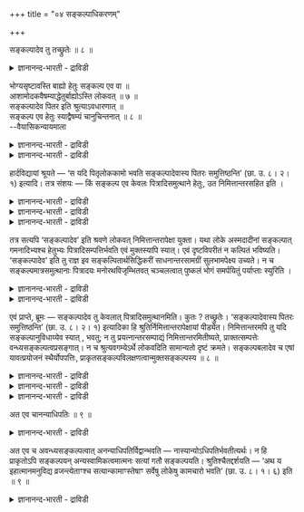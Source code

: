 +++
title = "०४ सङ्कल्पाधिकरणम्"

+++

सङ्कल्पादेव तु तच्छ्रुतेः ॥ ८ ॥  
<details><summary>ज्ञानानन्द-भारती - द्राविडी</summary>

सङ्गल्बादेव तु तच्च्रु ते: ॥ ८ ॥
</details>

भोग्यसृष्टावस्ति बाह्यो हेतुः सङ्कल्प एव वा ॥  
आशामोदकवैषम्याद्धेतुर्बाह्योऽस्ति लोकवत् ॥ ७ ॥  
सङ्कल्पादेव पितर इति श्रुत्याऽवधारणात् ॥  
सङ्कल्प एव हेतुः स्याद्वैषम्यं चानुचिन्तनात् ॥ ८ ॥  
--वैयासिकन्यायमाला

<details><summary>ज्ञानानन्द-भारती - द्राविडी</summary>

(पिरह्म लोगत्तिल्) पोक्य वस्तुवै स्रुष्टि सॆय्वदिल् कारणमाग वॆळि पदार्त्तम् उण्डा? अल्लदु वॆऱुम् सङ्गल्बम् मात्तिरम् ताऩा? आसैप्पडुम् मोदगत्तिलिरुन्दु वित्यासम् उळ्ळदाल्, उलगत्तिल् पोल वॆळि पदार्त्तम् उण्डु।
</details>

<details><summary>ज्ञानानन्द-भारती - द्राविडी</summary>

"सङ्गल्बत्तिऩालेये पित्रुक्कळ्" ऎऩ्ऱ सुरुदियिऩाल् अऴुत्तिच् चॊल्लियिरुप्पदिऩाल् सङ्गल्बम् ताऩ् कारणम् आगुम्।(आसैप्पडुम् मोदगत्तिलिरुन्दु)। वित्यासमुम् सङ्गल्बत्तिऩालुम्।
</details>

हार्दविद्यायां श्रूयते — ‘स यदि पितृलोककामो भवति सङ्कल्पादेवास्य पितरः समुत्तिष्ठन्ति’ (छा. उ. ८। २। १) इत्यादि। तत्र संशयः — किं सङ्कल्प एव केवलः पित्रादिसमुत्थाने हेतुः, उत निमित्तान्तरसहित इति ।

<details><summary>ज्ञानानन्द-भारती - द्राविडी</summary>

पिरह्मवित्या पलऩै कूऱिविट्टु अबरवित्यै याऩ उबासऩत्तिऩ् पलऩै विसारिक्किऩ्ऱार् तहर वित्यैयिऩ् पलऩै सॊल्लुमिडत्तिल् पिरह्म लोगत्तिल् सङ्गल्बत्ताल् पोक्य वस्तुक्कळ् किडैप्पदाग सुरुदि कूऱुगिऱदु। सङ्गल्बम् मट्टुम् ताऩा अल्लदु वेऱु कारणमुम् उण्डा ऎऩ्ऱु सन्देहम्। उलगिल् सङ्गल्बत्तुडऩ् पिरयत्तऩमुम् सॆय्दाल्दाऩ् वस्तुक्कळ् किडैक्किऩ्ऱऩ। वस्तुक्कळिऩ् निऩैप्पाल् मट्टुम् पोगम् एऱ्पडुवदिल्लै। आगैयाल् उलग वऴक्कैयॊट्टि पिरह्म लोगत्तिलुम् सङ्गल्बत्तुडऩ् वेऱु पिरयत्ऩमुम् कारणम् ऎऩ्ऱु पूर्वबक्षम्।
</details>

<details><summary>ज्ञानानन्द-भारती - द्राविडी</summary>

सङ्गल्बत्ताल् मट्टुम् ऎऩ्ऱु सुरुदि कूऱुवदाल् वेऱु पिरयत्तऩमो सामर्त्तियमो तेवैयिल्लै। उलग वऴक्कु स्रुदियिल् वरादु सङ्गल्बत्ताल् पलऩ् किडैक्काविट्टाल् "सत्यसङ्गल्बर्" ऎऩ्ऱु स्रुदि कूऱियदु पॊरुन्दामल् पोय्विडुम्। आगैयाल् पिरह्मलोगत्तिल् निऩैत्त मात्रत्तिल् पोगसामक् रिगळ् किडैत्तदु पोगमुम् एऱ्पडुम् ऎऩ्ऱु सित्तान्दम्।
</details>

<details><summary>ज्ञानानन्द-भारती - द्राविडी</summary>

हार्द वित्यैयिल् “अवर् पित्रुक्कळिऩ् लोगत्तै विरुम्बिऩवरागविरुन्दाल्, सङ्गल्बत्तिऩालेये इव रुडैय पित्रुक्कळ् मुऩ्वन्दु निऱ्पार्गळ्" (सान्।VIII-२-१) ऎऩ्बदु मुदलियदु सॊल्लप्पट्टिरुक्किऱदु। अदिल् पित्रुक्कळ् मुदलाऩवर्गळ् मुऩ्वरुवदिऩ् कारणम् वॆऱुम् सङ्गल्बम् मात्तिरम्दाऩा? अल्लदु वेऱु निमित्तङ्गळुडऩ् सोन्द सङ्गल्बमा? ऎऩ्ऱु सन्देहम्।
</details>

तत्र सत्यपि ‘सङ्कल्पादेव’ इति श्रवणे लोकवत् निमित्तान्तरापेक्षा युक्ता। यथा लोके अस्मदादीनां सङ्कल्पात् गमनादिभ्यश्च हेतुभ्यः पित्रादिसम्पत्तिर्भवति एवं मुक्तस्यापि स्यात्। एवं दृष्टविपरीतं न कल्पितं भविष्यति। ‘सङ्कल्पादेव’ इति तु राज्ञ इव सङ्कल्पितार्थसिद्धिकरीं साधनान्तरसामग्रीं सुलभामपेक्ष्य उच्यते। न च सङ्कल्पमात्रसमुत्थानाः पित्रादयः मनोरथविजृम्भितवत् चञ्चलत्वात् पुष्कलं भोगं समर्पयितुं पर्याप्ताः स्युरिति ।

<details><summary>ज्ञानानन्द-भारती - द्राविडी</summary>

पूर्वबक्षम्: अङ्गु "सङ्गल्बत्तिऩालेये” ऎऩ्ऱु सॊल्लप्पट्टु इरुन्दबोदिलुम्, उलगत्तिल् पोल वेऱु निमित्तङ्गळैयुम् अबेक्षिप्पदुदाऩ् नियायम्। उलगत्तिल् नम्बोऩ्ऱवर्गळुक्कु तगप्पऩार् मुदलियवर्गळै अडैवदु सङ्गल्बत्तिऩालुम् पोवदु मुदलाऩ कारणङ्गळिऩालुम् ऎप्पडि एऱ्पडुगिऱदो अप्पडिये मुत्तऩुक्कुम् इरुक्कलाम्। इव्विदमाऩाल् (उलगत्तिल् पार्क्कप्पडुवदऱ्कु विरोदमाग कल्बिक्कप् पट्टदागादु। सङ्गल्बत्तिऩालेये' ऎऩ्बदुवो अरसऩुक्कुप्पोल। सङ्गल्बित्त विषयत्तै कैगूडच् चॆय्युम् मऱ्ऱसादाऩ सामक्किरिगळ् सिरममऩ्ऩियिल् किडैक्किऩ्ऱऩ ऎऩ्बदै अबेक्षित्तु सॊल्लप् पडुगिऱदु।
</details>

<details><summary>ज्ञानानन्द-भारती - द्राविडी</summary>

मेलुम् सङ्गल्बत्तिऩाल् मात्तिरम् तोऩ्ऱुम्, पिदा मुदलाऩवर्गळ्, मऩोराज्यत्तिल् तोऩ्ऱुवदैप् पोल, सलिक्कक्कूडियदाल् (स्तिरमिल्लाददाल्) पूर्णमाऩ पोगत्तैक् कॊडुक्कप्पोदुमाऩवैयागादु ऎऩ्ऱु।
</details>

एवं प्राप्ते, ब्रूमः — सङ्कल्पादेव तु केवलात् पित्रादिसमुत्थानमिति। कुतः ? तच्छ्रुतेः। ‘सङ्कल्पादेवास्य पितरः समुत्तिष्ठन्ति’ (छा. उ. ८। २। १) इत्यादिका हि श्रुतिर्निमित्तान्तरापेक्षायां पीड्येत। निमित्तान्तरमपि तु यदि सङ्कल्पानुविधाय्येव स्यात् , भवतु; न तु प्रयत्नान्तरसम्पाद्यं निमित्तान्तरमितीष्यते, प्राक्तत्सम्पत्तेः वन्ध्यसङ्कल्पत्वप्रसङ्गात्। न च श्रुत्यवगम्येऽर्थे लोकवदिति सामान्यतो दृष्टं क्रमते। सङ्कल्पबलादेव च एषां यावत्प्रयोजनं स्थैर्योपपत्तिः, प्राकृतसङ्कल्पविलक्षणत्वान्मुक्तसङ्कल्पस्य ॥ ८ ॥

<details><summary>ज्ञानानन्द-भारती - द्राविडी</summary>

सित्तान्दम्: इप्पडि वरुम्बोदु सॊल्गिऱोम्। वॆऱुम् सङ्गल्बत्तिऩाल् मट्टुम्दाऩ् पिदा मुदलाऩवर् कळुडैय मुऩ्वरुगै ऎऩ्ऱु। एऩ्? अव्विदम् सॊल्लियिरुप्पदिऩाल्। इवऩुडैय पित्रुक्कळ् सङ्गल्बत्तिऩालेये मुऩ् निऱ्किऱार्गळ्।' (सान्।VIII २-१) ऎऩ्बदु मुदलाऩ सुरुदि, वेऱु निमित्तङ्गळिऩ् अबेक्षै इरुक्कुमेयाऩाल्। पादिक्कप्पडुमल्लवा? आऩाल् वेऱु निमित्तमुम्गूड सङ्गल्बत्तै यऩुसरित्ते एऱ्पडु वदाय् इरुन्दाल् इरुक्कट्टुम्। आऩाल् अन्द वेऱु निमित्तम् (सङ्गल्बत्तैत्तविर) वेऱु पिरयत्तिऩत् तिऩाल् सम्बादिक्कवेण्डियदाग ऒप्पुक्कॊळ्वदिल्लै, (अप्पडि ऒप्पुक्कॊण्डाल्) अव्विदम् सम्बादिप्पदऱ्कु मुऩ्ऩाल् सङ्गल्बम् वीण् ऎऩ्ऱु एऱ्पट्टुविडु माऩदिऩाल्।
</details>

<details><summary>ज्ञानानन्द-भारती - द्राविडी</summary>

मेलुम्, वेदत्तिऩाल् अऱियवेण्डिय विषयत् तिल् उलत्तिल् उळ्ळदुबोलवॆऩ्ऱु सामाऩ्यमाग पार्क्कप्पट्टदु सॆल्लादु,
</details>

<details><summary>ज्ञानानन्द-भारती - द्राविडी</summary>

इवैगळुक्कु (मुऩ्दोऩ्ऱुबवैगळुक्कु) सङ्गल्बत्तिऩ् पलत्तिऩालेये पिरयोजऩमेऱ्पडुम् वरै सगिरमा यिरुक्कुम् तऩ्मैयुम् पॊरुन्दक्कूडियदे; मुक्तऩुडैय सङ्गल्बत्तैविड वेऱुबट्ट तऩ्मै यिरुप्पदाल्।
</details>

अत एव चानन्याधिपतिः ॥ ९ ॥  
<details><summary>ज्ञानानन्द-भारती - द्राविडी</summary>

अद एव साऩऩ्यादिबदि: ॥ ९ ॥
</details>

अत एव च अवन्ध्यसङ्कल्पत्वात् अनन्याधिपतिर्विद्वान्भवति — नास्यान्योऽधिपतिर्भवतीत्यर्थः। न हि प्राकृतोऽपि सङ्कल्पयन् अन्यस्वामिकत्वमात्मनः सत्यां गतौ सङ्कल्पयति। श्रुतिश्चैतद्दर्शयति — ‘अथ य इहात्मानमनुविद्य व्रजन्त्येताꣳश्च सत्यान्कामाꣳस्तेषाꣳ सर्वेषु लोकेषु कामचारो भवति’ (छा. उ. ८। १। ६) इति ॥ ९ ॥

<details><summary>ज्ञानानन्द-भारती - द्राविडी</summary>

“इदिऩाल् ताऩ्”, वीण्बोगाद सङ्गल्ब मुडैयवऩादलाल्। वित्वाऩ् वेऱु अदिबदियिल्लाद वऩाग आगिऱाऩ्, इवऩुक्कु वेऱु अदिबदि किडैयादु ऎऩ्ऱु अर्त्तम्। सामाऩ्य मऩिदऩ्गूड सङ्गल्बम् सॆय्गिऱवऩ् वसदि इरुक्कुम्बोदु, तऩक्कु वेऱु यजमाऩऩिरुक्कुम् तऩ्मैयै सङ्गल्बिप्पदु किडैया तल्लवा? सुरुदियुम् इदैक्काट्टुगिऱदु, "पिऱगु ऎवर्गळ् इङ्गु आत्मावैयुम् इन्द सत्यमाऩ कर्मङ्गळैयुम् अऱिन्दु सॆल्गिऱार्गळो अवर्गळुक्कु ऎल्ला लोगङ्गळिलुम् इष्टप्पडि सञ्जारम् एऱ्पडुगिऱदु”(सान् VIII१-६) ऎऩ्ऱु।
</details>

